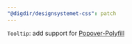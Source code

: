 ```yaml
---
"@digdir/designsystemet-css": patch
---
```


`Tooltip`: add support for [Popover-Polyfill](https://github.com/oddbird/popover-polyfill)
